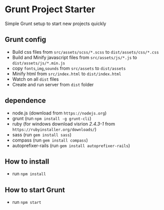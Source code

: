 # Grunt Project Starter
Simple Grunt setup to start new projects quickly

## Grunt config
* Build css files from `src/assets/scss/*.scss` to `dist/assets/css/*.css`
* Build and Minify javascript files from `src/assets/js/*.js` to `dist/assets/js/*.min.js`
* copy `fonts`,`img`,`sounds` from `src/assets` to `dist/assets`
* Minify html from `src/index.html` to `dist/index.html`
* Watch on all `dist` files
* Create and run server from `dist` folder

## dependence
* node.js (download from `https://nodejs.org`)
* grunt (run `npm install -g grunt-cli`)
* ruby (for windows download visrion *2.4.3-1* from `https://rubyinstaller.org/downloads/`)
* sass (run `gem install sass`)
* compass (run `gem install compass`)
* autoprefixer-rails (run `gem install autoprefixer-rails`)

## How to install
* run `npm install`

## How to start Grunt
* run `npm start`
